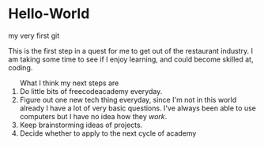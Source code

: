 # Hello-World
my very first git

This is the first step in a quest for me to get out of the restaurant industry.  I am taking some time to see if I enjoy learning, and could become skilled at, coding.  

<ol>
  <lh>What I think my next steps are</lh>
  <li>Do little bits of freecodeacademy everyday.</li>
  <li>Figure out one new tech thing everyday, since I'm not in this world already I have a lot of very basic questions.  I've always been able to use computers but I have no idea how they <em>work</em>.</li>
  <li>Keep brainstorming ideas of projects.</li>
  <li>Decide whether to apply to the next cycle of academy</li>
</ol>
